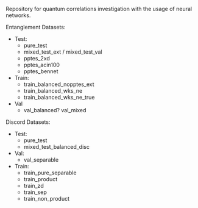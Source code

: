 Repository for quantum correlations investigation with the usage of neural networks.


Entanglement Datasets:
- Test:
    - pure_test
    - mixed_test_ext / mixed_test_val
    - pptes_2xd
    - pptes_acin100
    - pptes_bennet
- Train:
    - train_balanced_nopptes_ext
    - train_balanced_wks_ne
    - train_balanced_wks_ne_true
- Val
    - val_balanced? val_mixed


Discord Datasets:
- Test:
    - pure_test
    - mixed_test_balanced_disc
- Val:
    - val_separable
- Train:
    - train_pure_separable
    - train_product
    - train_zd
    - train_sep
    - train_non_product